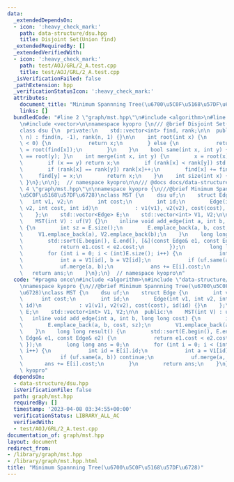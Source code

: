 ```yaml
---
data:
  _extendedDependsOn:
  - icon: ':heavy_check_mark:'
    path: data-structure/dsu.hpp
    title: Disjoint Set(Union find)
  _extendedRequiredBy: []
  _extendedVerifiedWith:
  - icon: ':heavy_check_mark:'
    path: test/AOJ/GRL/2_A.test.cpp
    title: test/AOJ/GRL/2_A.test.cpp
  _isVerificationFailed: false
  _pathExtension: hpp
  _verificationStatusIcon: ':heavy_check_mark:'
  attributes:
    document_title: "Minimum Spannning Tree(\u6700\u5C0F\u5168\u57DF\u6728)"
    links: []
  bundledCode: "#line 2 \"graph/mst.hpp\"\n#include <algorithm>\n#line 2 \"data-structure/dsu.hpp\"\
    \n#include <vector>\n\nnamespace kyopro {\n/// @brief Disjoint Set(Union find)\n\
    class dsu {\n  private:\n    std::vector<int> find, rank;\n\n  public:\n    dsu(int\
    \ n) : find(n, -1), rank(n, 1) {}\n\n    int root(int x) {\n        if (find[x]\
    \ < 0) {\n            return x;\n        } else {\n            return find[x]\
    \ = root(find[x]);\n        }\n    }\n    bool same(int x, int y) { return root(x)\
    \ == root(y); }\n    int merge(int x, int y) {\n        x = root(x), y = root(y);\n\
    \        if (x == y) return x;\n        if (rank[x] < rank[y]) std::swap(x, y);\n\
    \        if (rank[x] == rank[y]) rank[x]++;\n        find[x] += find[y];\n   \
    \     find[y] = x;\n        return x;\n    }\n    int size(int x) { return -find[root(x)];\
    \ }\n};\n\n};  // namespace kyopro\n\n/// @docs docs/data-structure/dsu.md\n#line\
    \ 4 \"graph/mst.hpp\"\n\nnamespace kyopro {\n///@brief Minimum Spannning Tree(\u6700\
    \u5C0F\u5168\u57DF\u6728)\nclass MST {\n    dsu uf;\n    struct Edge {\n     \
    \   int v1, v2;\n        int cost;\n        int id;\n        Edge(int v1, int\
    \ v2, int cost, int id)\n            : v1(v1), v2(v2), cost(cost), id(id) {}\n\
    \    };\n    std::vector<Edge> E;\n    std::vector<int> V1, V2;\n\n  public:\n\
    \    MST(int V) : uf(V) {}\n    inline void add_edge(int a, int b, long long cost)\
    \ {\n        int sz = E.size();\n        E.emplace_back(a, b, cost, sz);\n   \
    \     V1.emplace_back(a), V2.emplace_back(b);\n    }\n    long long result() {\n\
    \        std::sort(E.begin(), E.end(), [&](const Edge& e1, const Edge& e2) {\n\
    \            return e1.cost < e2.cost;\n        });\n        long long ans = 0;\n\
    \        for (int i = 0; i < (int)E.size(); i++) {\n            int id = E[i].id;\n\
    \            int a = V1[id], b = V2[id];\n            if (uf.same(a, b)) continue;\n\
    \            uf.merge(a, b);\n            ans += E[i].cost;\n        }\n     \
    \   return ans;\n    }\n};\n}  // namespace kyopro\n"
  code: "#pragma once\n#include <algorithm>\n#include \"data-structure/dsu.hpp\"\n\
    \nnamespace kyopro {\n///@brief Minimum Spannning Tree(\u6700\u5C0F\u5168\u57DF\
    \u6728)\nclass MST {\n    dsu uf;\n    struct Edge {\n        int v1, v2;\n  \
    \      int cost;\n        int id;\n        Edge(int v1, int v2, int cost, int\
    \ id)\n            : v1(v1), v2(v2), cost(cost), id(id) {}\n    };\n    std::vector<Edge>\
    \ E;\n    std::vector<int> V1, V2;\n\n  public:\n    MST(int V) : uf(V) {}\n \
    \   inline void add_edge(int a, int b, long long cost) {\n        int sz = E.size();\n\
    \        E.emplace_back(a, b, cost, sz);\n        V1.emplace_back(a), V2.emplace_back(b);\n\
    \    }\n    long long result() {\n        std::sort(E.begin(), E.end(), [&](const\
    \ Edge& e1, const Edge& e2) {\n            return e1.cost < e2.cost;\n       \
    \ });\n        long long ans = 0;\n        for (int i = 0; i < (int)E.size();\
    \ i++) {\n            int id = E[i].id;\n            int a = V1[id], b = V2[id];\n\
    \            if (uf.same(a, b)) continue;\n            uf.merge(a, b);\n     \
    \       ans += E[i].cost;\n        }\n        return ans;\n    }\n};\n}  // namespace\
    \ kyopro"
  dependsOn:
  - data-structure/dsu.hpp
  isVerificationFile: false
  path: graph/mst.hpp
  requiredBy: []
  timestamp: '2023-04-08 03:34:55+00:00'
  verificationStatus: LIBRARY_ALL_AC
  verifiedWith:
  - test/AOJ/GRL/2_A.test.cpp
documentation_of: graph/mst.hpp
layout: document
redirect_from:
- /library/graph/mst.hpp
- /library/graph/mst.hpp.html
title: "Minimum Spannning Tree(\u6700\u5C0F\u5168\u57DF\u6728)"
---
```

